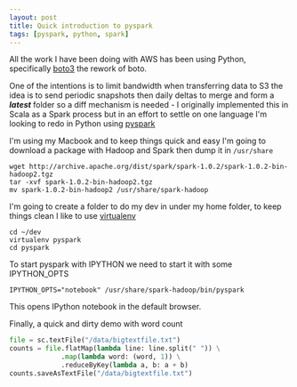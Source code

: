 ```yaml
---
layout: post
title: Quick introduction to pyspark
tags: [pyspark, python, spark]
---
```


All the work I have been doing with AWS has been using Python, specifically [boto3](http://boto3.readthedocs.org/en/latest/) the rework of boto.

One of the intentions is to limit bandwidth when transferring data to S3 the idea is to send periodic snapshots then daily deltas to merge and form a ***latest*** folder so a diff mechanism is needed - I originally implemented this in Scala as a Spark process but in an effort to settle on one language I'm looking to redo in Python using [pyspark](https://spark.apache.org/docs/0.9.0/python-programming-guide.html)

I'm using my Macbook and to keep things quick and easy I'm going to download a package with Hadoop and Spark then dump it in `/usr/share`

```text
wget http://archive.apache.org/dist/spark/spark-1.0.2/spark-1.0.2-bin-hadoop2.tgz
tar -xvf spark-1.0.2-bin-hadoop2.tgz
mv spark-1.0.2-bin-hadoop2 /usr/share/spark-hadoop

```

I'm going to create a folder to do my dev in under my home folder, to keep things clean I like to use [virtualenv](https://pypi.python.org/pypi/virtualenv)

```text
cd ~/dev
virtualenv pyspark
cd pyspark
```

To start pyspark with IPYTHON we need to start it with some IPYTHON_OPTS

```text
IPYTHON_OPTS="notebook" /usr/share/spark-hadoop/bin/pyspark
```

This opens IPython notebook in the default browser.

Finally, a quick and dirty demo with word count

```python
file = sc.textFile("/data/bigtextfile.txt")
counts = file.flatMap(lambda line: line.split(" ")) \
             .map(lambda word: (word, 1)) \
             .reduceByKey(lambda a, b: a + b)
counts.saveAsTextFile("/data/bigtextfile.txt")
```
